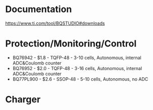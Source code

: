 # Documentation

https://www.ti.com/tool/BQSTUDIO#downloads

# Protection/Monitoring/Control

- BQ76942 - $1.8 - TQFP-48 -  3-10 cells, Autonomous, internal ADC&Coulomb counter
- BQ76952 - $2.0 - TQFP-48 - 3-16 cells, Autonomous, internal ADC&Coulomb counter
- BQ77PL900 - $2.6 - SSOP-48 - 5-10 cells, Autonomous, no ADC

# Charger

